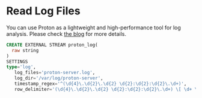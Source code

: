 # Read Log Files

You can use Proton as a lightweight and high-performance tool for log analysis. Please check [the blog](https://www.timeplus.com/post/log-stream-analysis) for more details.

```sql
CREATE EXTERNAL STREAM proton_log(
  raw string
)
SETTINGS
type='log',
   log_files='proton-server.log',
   log_dir='/var/log/proton-server',
   timestamp_regex='^(\d{4}\.\d{2}\.\d{2} \d{2}:\d{2}:\d{2}\.\d+)',
   row_delimiter='(\d{4}\.\d{2}\.\d{2} \d{2}:\d{2}:\d{2}\.\d+) \[ \d+ \] \{'
```
